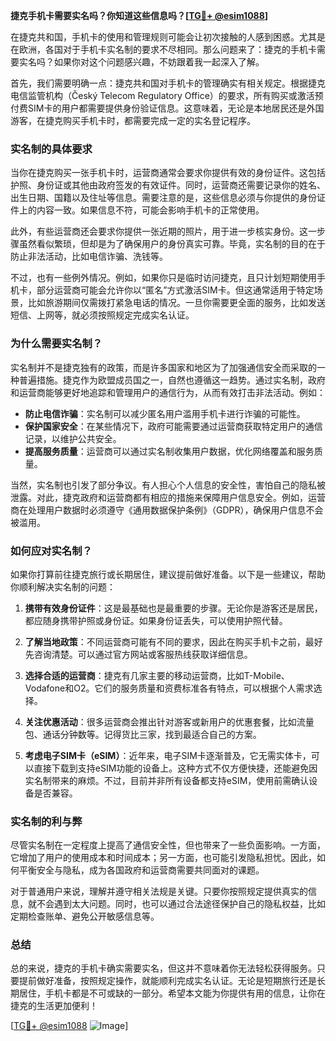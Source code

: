 **捷克手机卡需要实名吗？你知道这些信息吗？[[TG💪+ @esim1088](https://t.me/s/esim1088)]**

在捷克共和国，手机卡的使用和管理规则可能会让初次接触的人感到困惑。尤其是在欧洲，各国对于手机卡实名制的要求不尽相同。那么问题来了：捷克的手机卡需要实名吗？如果你对这个问题感兴趣，不妨跟着我一起深入了解。

首先，我们需要明确一点：捷克共和国对手机卡的管理确实有相关规定。根据捷克电信监管机构（Český Telecom Regulatory Office）的要求，所有购买或激活预付费SIM卡的用户都需要提供身份验证信息。这意味着，无论是本地居民还是外国游客，在捷克购买手机卡时，都需要完成一定的实名登记程序。

### 实名制的具体要求

当你在捷克购买一张手机卡时，运营商通常会要求你提供有效的身份证件。这包括护照、身份证或其他由政府签发的有效证件。同时，运营商还需要记录你的姓名、出生日期、国籍以及住址等信息。需要注意的是，这些信息必须与你提供的身份证件上的内容一致。如果信息不符，可能会影响手机卡的正常使用。

此外，有些运营商还会要求你提供一张近期的照片，用于进一步核实身份。这一步骤虽然看似繁琐，但却是为了确保用户的身份真实可靠。毕竟，实名制的目的在于防止非法活动，比如电信诈骗、洗钱等。

不过，也有一些例外情况。例如，如果你只是临时访问捷克，且只计划短期使用手机卡，部分运营商可能会允许你以“匿名”方式激活SIM卡。但这通常适用于特定场景，比如旅游期间仅需拨打紧急电话的情况。一旦你需要更全面的服务，比如发送短信、上网等，就必须按照规定完成实名认证。

### 为什么需要实名制？

实名制并不是捷克独有的政策，而是许多国家和地区为了加强通信安全而采取的一种普遍措施。捷克作为欧盟成员国之一，自然也遵循这一趋势。通过实名制，政府和运营商能够更好地追踪和管理用户的通信行为，从而有效打击非法活动。例如：

- **防止电信诈骗**：实名制可以减少匿名用户滥用手机卡进行诈骗的可能性。
- **保护国家安全**：在某些情况下，政府可能需要通过运营商获取特定用户的通信记录，以维护公共安全。
- **提高服务质量**：运营商可以通过实名制收集用户数据，优化网络覆盖和服务质量。

当然，实名制也引发了部分争议。有人担心个人信息的安全性，害怕自己的隐私被泄露。对此，捷克政府和运营商都有相应的措施来保障用户信息安全。例如，运营商在处理用户数据时必须遵守《通用数据保护条例》（GDPR），确保用户信息不会被滥用。

### 如何应对实名制？

如果你打算前往捷克旅行或长期居住，建议提前做好准备。以下是一些建议，帮助你顺利解决实名制的问题：

1. **携带有效身份证件**：这是最基础也是最重要的步骤。无论你是游客还是居民，都应随身携带护照或身份证。如果身份证丢失，可以使用护照代替。
   
2. **了解当地政策**：不同运营商可能有不同的要求，因此在购买手机卡之前，最好先咨询清楚。可以通过官方网站或客服热线获取详细信息。

3. **选择合适的运营商**：捷克有几家主要的移动运营商，比如T-Mobile、Vodafone和O2。它们的服务质量和资费标准各有特点，可以根据个人需求选择。

4. **关注优惠活动**：很多运营商会推出针对游客或新用户的优惠套餐，比如流量包、通话分钟数等。记得货比三家，找到最适合自己的方案。

5. **考虑电子SIM卡（eSIM）**：近年来，电子SIM卡逐渐普及，它无需实体卡，可以直接下载到支持eSIM功能的设备上。这种方式不仅方便快捷，还能避免因实名制带来的麻烦。不过，目前并非所有设备都支持eSIM，使用前需确认设备是否兼容。

### 实名制的利与弊

尽管实名制在一定程度上提高了通信安全性，但也带来了一些负面影响。一方面，它增加了用户的使用成本和时间成本；另一方面，也可能引发隐私担忧。因此，如何平衡安全与隐私，成为各国政府和运营商需要共同面对的课题。

对于普通用户来说，理解并遵守相关法规是关键。只要你按照规定提供真实的信息，就不会遇到太大问题。同时，也可以通过合法途径保护自己的隐私权益，比如定期检查账单、避免公开敏感信息等。

### 总结

总的来说，捷克的手机卡确实需要实名，但这并不意味着你无法轻松获得服务。只要提前做好准备，按照规定操作，就能顺利完成实名认证。无论是短期旅行还是长期居住，手机卡都是不可或缺的一部分。希望本文能为你提供有用的信息，让你在捷克的生活更加便利！

[[TG💪+ @esim1088](https://t.me/s/esim1088) ![Image](https://i.postimg.cc/4NQfJmqS/Snipaste-2025-05-13-00-14-12.png)]